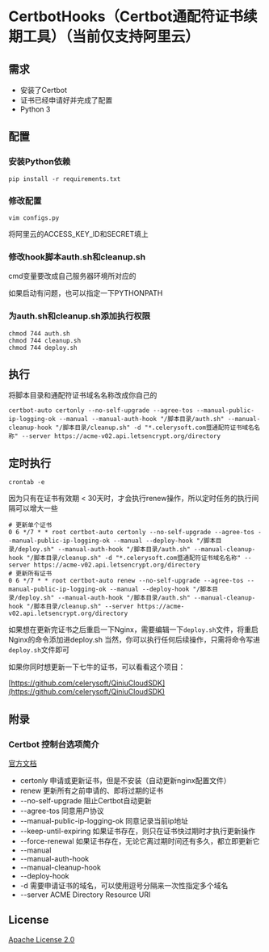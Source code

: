 # CertbotHooks（Certbot通配符证书续期工具）（当前仅支持阿里云）

## 需求

 * 安装了Certbot
 * 证书已经申请好并完成了配置
 * Python 3

## 配置

### 安装Python依赖

```
pip install -r requirements.txt
```

### 修改配置

```
vim configs.py
```

将阿里云的ACCESS_KEY_ID和SECRET填上

### 修改hook脚本auth.sh和cleanup.sh

cmd变量要改成自己服务器环境所对应的

如果启动有问题，也可以指定一下PYTHONPATH

### 为auth.sh和cleanup.sh添加执行权限

```
chmod 744 auth.sh
chmod 744 cleanup.sh
chmod 744 deploy.sh
```

## 执行

将脚本目录和通配符证书域名名称改成你自己的

```
certbot-auto certonly --no-self-upgrade --agree-tos --manual-public-ip-logging-ok --manual --manual-auth-hook "/脚本目录/auth.sh" --manual-cleanup-hook "/脚本目录/cleanup.sh" -d "*.celerysoft.com暨通配符证书域名名称" --server https://acme-v02.api.letsencrypt.org/directory
```

## 定时执行

```
crontab -e
```

因为只有在证书有效期 < 30天时，才会执行renew操作，所以定时任务的执行间隔可以增大一些

```
# 更新单个证书
0 6 */7 * * root certbot-auto certonly --no-self-upgrade --agree-tos --manual-public-ip-logging-ok --manual --deploy-hook "/脚本目录/deploy.sh" --manual-auth-hook "/脚本目录/auth.sh" --manual-cleanup-hook "/脚本目录/cleanup.sh" -d "*.celerysoft.com暨通配符证书域名名称" --server https://acme-v02.api.letsencrypt.org/directory
# 更新所有证书
0 6 */7 * * root certbot-auto renew --no-self-upgrade --agree-tos --manual-public-ip-logging-ok --manual --deploy-hook "/脚本目录/deploy.sh" --manual-auth-hook "/脚本目录/auth.sh" --manual-cleanup-hook "/脚本目录/cleanup.sh" --server https://acme-v02.api.letsencrypt.org/directory
```

如果想在更新完证书之后重启一下Nginx，需要编辑一下`deploy.sh`文件，将重启Nginx的命令添加进deploy.sh
当然，你可以执行任何后续操作，只需将命令写进`deploy.sh`文件即可

如果你同时想更新一下七牛的证书，可以看看这个项目：

[https://github.com/celerysoft/QiniuCloudSDK](https://github.com/celerysoft/QiniuCloudSDK)

## 附录

### Certbot 控制台选项简介

[官方文档](https://certbot.eff.org/docs/using.html#certbot-command-line-options)

 * certonly 申请或更新证书，但是不安装（自动更新nginx配置文件）
 * renew 更新所有之前申请的、即将过期的证书
 * --no-self-upgrade 阻止Certbot自动更新
 * --agree-tos 同意用户协议
 * --manual-public-ip-logging-ok 同意记录当前ip地址
 * --keep-until-expiring 如果证书存在，则只在证书快过期时才执行更新操作
 * --force-renewal 如果证书存在，无论它离过期时间还有多久，都立即更新它
 * --manual 
 * --manual-auth-hook
 * --manual-cleanup-hook
 * --deploy-hook
 * -d 需要申请证书的域名，可以使用逗号分隔来一次性指定多个域名
 * --server ACME Directory Resource URI

## License

[Apache License 2.0](./LICENSE)
